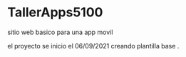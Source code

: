 # TallerApps5100
sitio web basico para una app movil


el proyecto se inicio el 06/09/2021 creando plantilla base .


